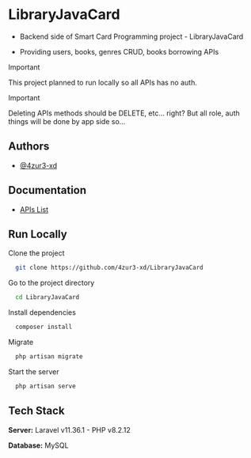 
# LibraryJavaCard

- Backend side of Smart Card Programming project - LibraryJavaCard

- Providing users, books, genres CRUD, books borrowing APIs

> [!IMPORTANT]
> This project planned to run locally so all APIs has no auth.

> [!IMPORTANT]
> Deleting APIs methods should be DELETE, etc... right? But all role, auth things will be done by app side so...
## Authors

- [@4zur3-xd](https://www.github.com/4zur3-xd)


## Documentation

- [APIs List](https://docs.google.com/spreadsheets/d/1hkmy9BDqOG5nWDKmHUfrYm2__EsYiUwsTC7ujKsuN6o/edit?gid=1115838130#gid=1115838130)


## Run Locally

Clone the project

```bash
  git clone https://github.com/4zur3-xd/LibraryJavaCard
```

Go to the project directory

```bash
  cd LibraryJavaCard
```

Install dependencies

```bash
  composer install
```

Migrate

```bash
  php artisan migrate
```

Start the server

```bash
  php artisan serve
```
## Tech Stack

**Server:** Laravel v11.36.1 - PHP v8.2.12

**Database:** MySQL
